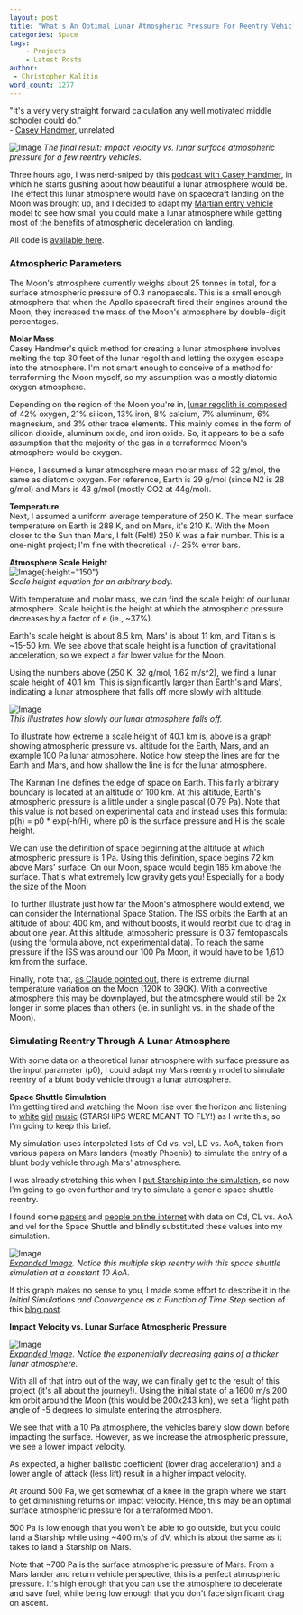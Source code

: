 ```yaml
---
layout: post
title: "What's An Optimal Lunar Atmospheric Pressure For Reentry Vehicles?"
categories: Space
tags:
    - Projects
    - Latest Posts
author:
 - Christopher Kalitin
word_count: 1277
---
```

<head>
    <meta property="og:image" content="{{site.url}}/assets/images/optimal-lunar-atmosphere/impact_velocity_vs_atm_t0.1_linear.png">
</head>

"It's a very very straight forward calculation any well motivated middle schooler could do."  
\- [Casey Handmer](https://youtu.be/prUXHpvsIPg?si=wRYjIBMgZcb3r01d&t=589), unrelated

![Image](/assets/images/optimal-lunar-atmosphere/impact_velocity_vs_atm_t0.1_linear.png) 
*The final result: impact velocity vs. lunar surface atmospheric pressure for a few reentry vehicles.*

Three hours ago, I was nerd-sniped by this [podcast with Casey Handmer](https://youtu.be/prUXHpvsIPg?si=j5JJXZ2TA5xpSea_&t=2012), in which he starts gushing about how beautiful a lunar atmosphere would be. The effect this lunar atmosphere would have on spacecraft landing on the Moon was brought up, and I decided to adapt my [Martian entry vehicle](https://ckalitin.github.io/space/2025/05/13/martian-atmosphere-model.html) model to see how small you could make a lunar atmosphere while getting most of the benefits of atmospheric deceleration on landing.

All code is [available here](https://github.com/CKalitin/Martian-Ballistic-Modelling/blob/master/Project/lunar_atmosphere.py).

### <b> Atmospheric Parameters</b>

The Moon's atmosphere currently weighs about 25 tonnes in total, for a surface atmospheric pressure of 0.3 nanopascals. This is a small enough atmosphere that when the Apollo spacecraft fired their engines around the Moon, they increased the mass of the Moon's atmosphere by double-digit percentages.

<b>Molar Mass</b>  
Casey Handmer's quick method for creating a lunar atmosphere involves melting the top 30 feet of the lunar regolith and letting the oxygen escape into the atmosphere. I'm not smart enough to conceive of a method for terraforming the Moon myself, so my assumption was a mostly diatomic oxygen atmosphere.

Depending on the region of the Moon you're in, [lunar regolith is composed](https://www.linkedin.com/pulse/chemistry-moon-ganeshkumar-palanisamy/) of 42% oxygen, 21% silicon, 13% iron, 8% calcium, 7% aluminum, 6% magnesium, and 3% other trace elements. This mainly comes in the form of silicon dioxide, aluminum oxide, and iron oxide. So, it appears to be a safe assumption that the majority of the gas in a terraformed Moon's atmosphere would be oxygen.

Hence, I assumed a lunar atmosphere mean molar mass of 32 g/mol, the same as diatomic oxygen. For reference, Earth is 29 g/mol (since N2 is 28 g/mol) and Mars is 43 g/mol (mostly CO2 at 44g/mol).

<b>Temperature</b>  
Next, I assumed a uniform average temperature of 250 K. The mean surface temperature on Earth is 288 K, and on Mars, it's 210 K. With the Moon closer to the Sun than Mars, I felt (Felt!) 250 K was a fair number. This is a one-night project; I'm fine with theoretical +/- 25% error bars.

<b>Atmosphere Scale Height</b>  
![Image](/assets/images/optimal-lunar-atmosphere/scale_atm.png){:height="150"}  
*Scale height equation for an arbitrary body.*

With temperature and molar mass, we can find the scale height of our lunar atmosphere. Scale height is the height at which the atmospheric pressure decreases by a factor of e (ie., ~37%).

Earth's scale height is about 8.5 km, Mars' is about 11 km, and Titan's is ~15-50 km. We see above that scale height is a function of gravitational acceleration, so we expect a far lower value for the Moon.

Using the numbers above (250 K, 32 g/mol, 1.62 m/s^2), we find a lunar scale height of 40.1 km. This is significantly larger than Earth's and Mars', indicating a lunar atmosphere that falls off more slowly with altitude.

![Image](/assets/images/optimal-lunar-atmosphere/pressures.png)  
*This illustrates how slowly our lunar atmosphere falls off.*

To illustrate how extreme a scale height of 40.1 km is, above is a graph showing atmospheric pressure vs. altitude for the Earth, Mars, and an example 100 Pa lunar atmosphere. Notice how steep the lines are for the Earth and Mars, and how shallow the line is for the lunar atmosphere.

The Karman line defines the edge of space on Earth. This fairly arbitrary boundary is located at an altitude of 100 km. At this altitude, Earth's atmospheric pressure is a little under a single pascal (0.79 Pa). Note that this value is not based on experimental data and instead uses this formula: p(h) = p0 * exp(-h/H), where p0 is the surface pressure and H is the scale height.

We can use the definition of space beginning at the altitude at which atmospheric pressure is 1 Pa. Using this definition, space begins 72 km above Mars' surface. On our Moon, space would begin 185 km above the surface. That's what extremely low gravity gets you! Especially for a body the size of the Moon!

To further illustrate just how far the Moon's atmosphere would extend, we can consider the International Space Station. The ISS orbits the Earth at an altitude of about 400 km, and without boosts, it would reorbit due to drag in about one year. At this altitude, atmospheric pressure is 0.37 femtopascals (using the formula above, not experimental data). To reach the same pressure if the ISS was around our 100 Pa Moon, it would have to be 1,610 km from the surface.

Finally, note that, [as Claude pointed out](https://claude.ai/share/bf881bec-ab30-43f2-8654-930087b5ad17), there is extreme diurnal temperature variation on the Moon (120K to 390K). With a convective atmosphere this may be downplayed, but the atmosphere would still be 2x longer in some places than others (ie. in sunlight vs. in the shade of the Moon).

### <b>Simulating Reentry Through A Lunar Atmosphere</b>

With some data on a theoretical lunar atmosphere with surface pressure as the input parameter (p0), I could adapt my Mars reentry model to simulate reentry of a blunt body vehicle through a lunar atmosphere.

<b>Space Shuttle Simulation</b>  
I'm getting tired and watching the Moon rise over the horizon and listening to [white](https://www.youtube.com/watch?v=CqRMYLi906c) [girl](https://www.youtube.com/watch?v=reqrDsf2ekg) [music](https://www.youtube.com/watch?v=biRhK6K-V6c) (STARSHIPS WERE MEANT TO FLY!) as I write this, so I'm going to keep this brief.

My simulation uses interpolated lists of Cd vs. vel, LD vs. AoA, taken from various papers on Mars landers (mostly Phoenix) to simulate the entry of a blunt body vehicle through Mars' atmosphere.

I was already stretching this when I [put Starship into the simulation](https://ckalitin.github.io/space/2025/05/13/martian-atmosphere-model.html), so now I'm going to go even further and try to simulate a generic space shuttle reentry. 

I found some [papers](https://aviation.stackexchange.com/questions/35305/what-was-the-space-shuttles-glide-ratio) and [people on the internet](https://www.reddit.com/r/AskPhysics/comments/7r18wm/comment/iguakaz/?utm_source=share&utm_medium=web3x&utm_name=web3xcss&utm_term=1&utm_content=share_button) with data on Cd, CL vs. AoA and vel for the Space Shuttle and blindly substituted these values into my simulation.

![Image](/assets/images/optimal-lunar-atmosphere/lunar_shuttle_atm_500.png)  
<i>[Expanded Image]({{site.url}}/assets/images/optimal-lunar-atmosphere/lunar_shuttle_atm_500.png). Notice this multiple skip reentry with this space shuttle simulation at a constant 10 AoA.</i>

If this graph makes no sense to you, I made some effort to describe it in the *Initial Simulations and Convergence as a Function of Time Step* section of this [blog post](https://ckalitin.github.io/space/2025/05/13/martian-atmosphere-model.html).

<b>Impact Velocity vs. Lunar Surface Atmospheric Pressure</b>  

![Image](/assets/images/optimal-lunar-atmosphere/impact_velocity_vs_atm_t0.1_linear.png)  
<i>[Expanded Image]({{site.url}}/assets/images/optimal-lunar-atmosphere/impact_velocity_vs_atm_t0.1_linear.png). Notice the exponentially decreasing gains of a thicker lunar atmosphere.</i>

With all of that intro out of the way, we can finally get to the result of this project (it's all about the journey!). Using the initial state of a 1600 m/s 200 km orbit around the Moon (this would be 200x243 km), we set a flight path angle of -5 degrees to simulate entering the atmosphere.

We see that with a 10 Pa atmosphere, the vehicles barely slow down before impacting the surface. However, as we increase the atmospheric pressure, we see a lower impact velocity.

As expected, a higher ballistic coefficient (lower drag acceleration) and a lower angle of attack (less lift) result in a higher impact velocity.

At around 500 Pa, we get somewhat of a knee in the graph where we start to get diminishing returns on impact velocity. Hence, this may be an optimal surface atmospheric pressure for a terraformed Moon. 

500 Pa is low enough that you won't be able to go outside, but you could land a Starship while using ~400 m/s of dV, which is about the same as it takes to land a Starship on Mars.

Note that ~700 Pa is the surface atmospheric pressure of Mars. From a Mars lander and return vehicle perspective, this is a perfect atmospheric pressure. It's high enough that you can use the atmosphere to decelerate and save fuel, while being low enough that you don't face significant drag on ascent.